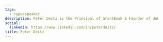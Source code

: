 ```yaml
---
tags:
  - type/speaker
description: Peter Deitz is the Principal of GrantBook & Founder of UnWrapIt. He has committed himself to 5 year cycles of social entrepreneurship.
social:
  linkedin: https://www.linkedin.com/in/peterdeitz/
title: Peter Deitz
---
```


